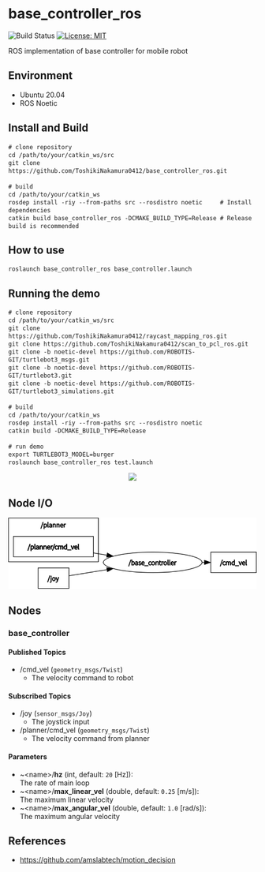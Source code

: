 # base_controller_ros

![Build Status](https://github.com/ToshikiNakamura0412/base_controller_ros/workflows/build/badge.svg)
[![License: MIT](https://img.shields.io/badge/License-MIT-yellow.svg)](https://opensource.org/licenses/MIT)

ROS implementation of base controller for mobile robot

## Environment
- Ubuntu 20.04
- ROS Noetic

## Install and Build
```
# clone repository
cd /path/to/your/catkin_ws/src
git clone https://github.com/ToshikiNakamura0412/base_controller_ros.git

# build
cd /path/to/your/catkin_ws
rosdep install -riy --from-paths src --rosdistro noetic     # Install dependencies
catkin build base_controller_ros -DCMAKE_BUILD_TYPE=Release # Release build is recommended
```

## How to use
```
roslaunch base_controller_ros base_controller.launch
```

## Running the demo
```
# clone repository
cd /path/to/your/catkin_ws/src
git clone https://github.com/ToshikiNakamura0412/raycast_mapping_ros.git
git clone https://github.com/ToshikiNakamura0412/scan_to_pcl_ros.git
git clone -b noetic-devel https://github.com/ROBOTIS-GIT/turtlebot3_msgs.git
git clone -b noetic-devel https://github.com/ROBOTIS-GIT/turtlebot3.git
git clone -b noetic-devel https://github.com/ROBOTIS-GIT/turtlebot3_simulations.git

# build
cd /path/to/your/catkin_ws
rosdep install -riy --from-paths src --rosdistro noetic
catkin build -DCMAKE_BUILD_TYPE=Release

# run demo
export TURTLEBOT3_MODEL=burger
roslaunch base_controller_ros test.launch
```

<p align="center">
  <img src="https://github.com/ToshikiNakamura0412/amr_navigation_gifs/blob/master/images/<file_name>.gif" height="320px"/>
</p>

## Node I/O
![Node I/O](images/node_io.png)

## Nodes
### base_controller
#### Published Topics
- /cmd_vel (`geometry_msgs/Twist`)
  - The velocity command to robot

#### Subscribed Topics
- /joy (`sensor_msgs/Joy`)
  - The joystick input
- /planner/cmd_vel (`geometry_msgs/Twist`)
  - The velocity command from planner

#### Parameters
- ~\<name>/<b>hz</b> (int, default: `20` [Hz]):<br>
  The rate of main loop
- ~\<name>/<b>max_linear_vel</b> (double, default: `0.25` [m/s]):<br>
  The maximum linear velocity
- ~\<name>/<b>max_angular_vel</b> (double, default: `1.0` [rad/s]):<br>
  The maximum angular velocity

## References
- https://github.com/amslabtech/motion_decision
